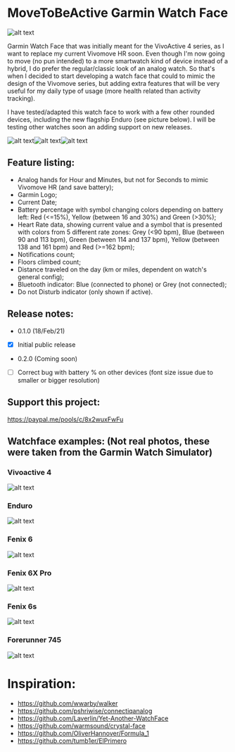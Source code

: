 # MoveToBeActive Garmin Watch Face
![alt text](https://github.com/fevieira27/MoveToBeActive/blob/main/GitHub/Logo2-MoveToBeActive.png?raw=true)

Garmin Watch Face that was initially meant for the VivoActive 4 series, as I want to replace my current Vivomove HR soon. Even though I'm now going to move (no pun intended) to a more smartwatch kind of device instead of a hybrid, I do prefer the regular/classic look of an analog watch. So that's when I decided to start developing a watch face that could to mimic the design of the Vivomove series, but adding extra features that will be very useful for my daily type of usage (more health related than activity tracking).

I have tested/adapted this watch face to work with a few other rounded devices, including the new flagship Enduro (see picture below). I will be testing other watches soon an adding support on new releases.

![alt text](https://github.com/fevieira27/MoveToBeActive/blob/main/GitHub/PXL_20210218_222314154.jpg?raw=true)![alt text](https://github.com/fevieira27/MoveToBeActive/blob/main/GitHub/Arrow.png?raw=true)![alt text](https://github.com/fevieira27/MoveToBeActive/blob/main/GitHub/MARQathlete.png?raw=true)

## Feature listing:
* Analog hands for Hour and Minutes, but not for Seconds to mimic Vivomove HR (and save battery);
* Garmin Logo;
* Current Date;
* Battery percentage with symbol changing colors depending on battery left: Red (<=15%), Yellow (between 16 and 30%) and Green (>30%);
* Heart Rate data, showing current value and a symbol that is presented with colors from 5 different rate zones: Grey (<90 bpm), Blue (between 90 and 113 bpm), Green (between 114 and 137 bpm), Yellow (between 138 and 161 bpm) and Red (>=162 bpm);
* Notifications count;
* Floors climbed count;
* Distance traveled on the day (km or miles, dependent on watch's general config);
* Bluetooth indicator: Blue (connected to phone) or Grey (not connected);
* Do not Disturb indicator (only shown if active).

## Release notes:
* 0.1.0 (18/Feb/21)
- [x] Initial public release
* 0.2.0 (Coming soon)
- [ ] Correct bug with battery % on other devices (font size issue due to smaller or bigger resolution)

## Support this project:
https://paypal.me/pools/c/8x2wuxFwFu


## Watchface examples: (Not real photos, these were taken from the Garmin Watch Simulator)

### Vivoactive 4
![alt text](https://github.com/fevieira27/MoveToBeActive/blob/main/GitHub/MoveToBeActive.png?raw=true)

### Enduro
![alt text](https://github.com/fevieira27/MoveToBeActive/blob/main/GitHub/Enduro.png?raw=true)

### Fenix 6
![alt text](https://github.com/fevieira27/MoveToBeActive/blob/main/GitHub/Fenix.png?raw=true)

### Fenix 6X Pro
![alt text](https://github.com/fevieira27/MoveToBeActive/blob/main/GitHub/Fenix6xPro.png?raw=true)

### Fenix 6s
![alt text](https://github.com/fevieira27/MoveToBeActive/blob/main/GitHub/Fenix2.png?raw=true)

### Forerunner 745
![alt text](https://github.com/fevieira27/MoveToBeActive/blob/main/GitHub/Forerunner.png?raw=true)


# Inspiration:
* https://github.com/wwarby/walker
* https://github.com/pshriwise/connectiqanalog
* https://github.com/Laverlin/Yet-Another-WatchFace
* https://github.com/warmsound/crystal-face
* https://github.com/OliverHannover/Formula_1
* https://github.com/tumb1er/ElPrimero
